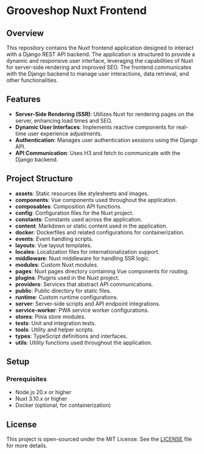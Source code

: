 # Grooveshop Nuxt Frontend

## Overview

This repository contains the Nuxt frontend application designed to interact with a Django REST API backend. The
application is structured to provide a dynamic and responsive user interface, leveraging the capabilities of Nuxt for
server-side rendering and improved SEO. The frontend communicates with the Django backend to manage user interactions,
data retrieval, and other functionalities.

## Features

- **Server-Side Rendering (SSR)**: Utilizes Nuxt for rendering pages on the server, enhancing load times and SEO.
- **Dynamic User Interfaces**: Implements reactive components for real-time user experience adjustments.
- **Authentication**: Manages user authentication sessions using the Django API.
- **API Communication**: Uses H3 and fetch to communicate with the Django backend.

## Project Structure

- **assets**: Static resources like stylesheets and images.
- **components**: Vue components used throughout the application.
- **composables**: Composition API functions.
- **config**: Configuration files for the Nuxt project.
- **constants**: Constants used across the application.
- **content**: Markdown or static content used in the application.
- **docker**: Dockerfiles and related configurations for containerization.
- **events**: Event handling scripts.
- **layouts**: Vue layout templates.
- **locales**: Localization files for internationalization support.
- **middleware**: Nuxt middleware for handling SSR logic.
- **modules**: Custom Nuxt modules.
- **pages**: Nuxt pages directory containing Vue components for routing.
- **plugins**: Plugins used in the Nuxt project.
- **providers**: Services that abstract API communications.
- **public**: Public directory for static files.
- **runtime**: Custom runtime configurations.
- **server**: Server-side scripts and API endpoint integrations.
- **service-worker**: PWA service worker configurations.
- **stores**: Pinia store modules.
- **tests**: Unit and integration tests.
- **tools**: Utility and helper scripts.
- **types**: TypeScript definitions and interfaces.
- **utils**: Utility functions used throughout the application.

## Setup

### Prerequisites

- Node.js 20.x or higher
- Nuxt 3.10.x or higher
- Docker (optional, for containerization)

## License

This project is open-sourced under the MIT License. See the [LICENSE](LICENSE.md) file for more details.
